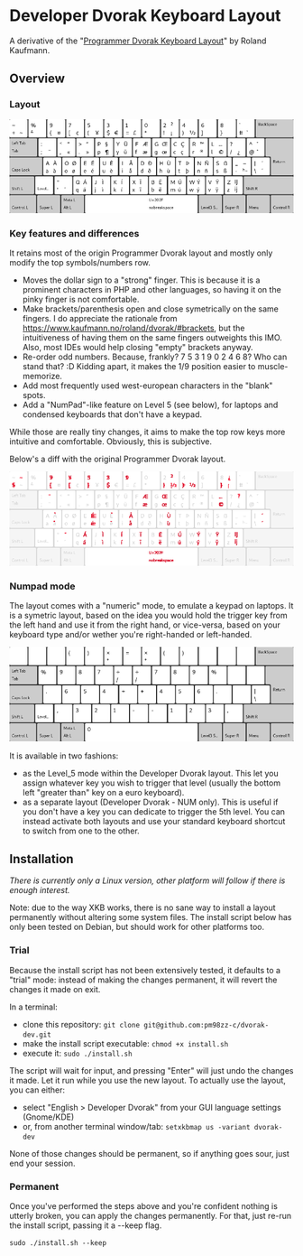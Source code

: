 # Developer Dvorak Keyboard Layout

A derivative of the "[Programmer Dvorak Keyboard Layout](https://www.kaufmann.no/roland/dvorak/)" by Roland Kaufmann.

## Overview

### Layout

![Developer Dvorak Keyboard Layout](dvorak-dev-layout.png)


### Key features and differences

It retains most of the origin Programmer Dvorak layout and mostly only modify the top symbols/numbers row.

- Moves the dollar sign to a "strong" finger. This is because it is a prominent characters in PHP and other languages, so having it on the pinky finger is not comfortable.
- Make brackets/parenthesis open and close symetrically on the same fingers. I do appreciate the rationale from https://www.kaufmann.no/roland/dvorak/#brackets, but the intuitiveness of having them on the same fingers outweights this IMO. Also, most IDEs would help closing "empty" brackets anyway.
- Re-order odd numbers. Because, frankly? 7 5 3 1 9 0 2 4 6 8? Who can stand that? :D Kidding apart, it makes the 1/9 position easier to muscle-memorize.
- Add most frequently used west-european characters in the "blank" spots.
- Add a "NumPad"-like feature on Level 5 (see below), for laptops and condensed keyboards that don't have a keypad.

While those are really tiny changes, it aims to make the top row keys more intuitive and comfortable. Obviously, this is subjective.

Below's a diff with the original Programmer Dvorak layout.

![Developer Dvorak Keyboard Layout vs Programmer Dvorak Keyboard Layout](diff.png)

### Numpad mode

The layout comes with a "numeric" mode, to emulate a keypad on laptops. It is a symetric layout, based on the idea you would hold the trigger key from the left hand and use it from the right hand, or vice-versa, based on your keyboard type and/or wether you're right-handed or left-handed.

![Developer Dvorak Keyboard Layout NumPad](dvorak-num-dev-layout.png)

It is available in two fashions:
- as the Level_5 mode within the Developer Dvorak layout. This let you assign whatever key you wish to trigger that level (usually the bottom left "greater than" key on a euro keyboard).
- as a separate layout (Developer Dvorak - NUM only). This is useful if you don't have a key you can dedicate to trigger the 5th level. You can instead activate both layouts and use your standard keyboard shortcut to switch from one to the other.

## Installation

*There is currently only a Linux version, other platform will follow if there is enough interest.*

Note: due to the way XKB works, there is no sane way to install a layout permanently without altering some system files. The install script below has only been tested on Debian, but should work for other platforms too.

### Trial

Because the install script has not been extensively tested, it defaults to a "trial" mode: instead of making the changes permanent, it will revert the changes it made on exit.

In a terminal:
- clone this repository: `git clone git@github.com:pm98zz-c/dvorak-dev.git`
- make the install script executable: `chmod +x install.sh`
- execute it: `sudo ./install.sh`

The script will wait for input, and pressing "Enter" will just undo the changes it made. Let it run while you use the new layout.
To actually use the layout, you can either:
- select "English > Developer Dvorak" from your GUI language settings (Gnome/KDE)
- or, from another terminal window/tab: `setxkbmap us -variant dvorak-dev`

None of those changes should be permanent, so if anything goes sour, just end your session.

### Permanent

Once you've performed the steps above and you're confident nothing is utterly broken, you can apply the changes permanently.
For that, just re-run the install script, passing it a --keep flag.

```
sudo ./install.sh --keep
```
